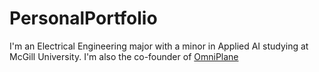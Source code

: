 # PersonalPortfolio

I'm an Electrical Engineering major with a minor in Applied AI studying at McGill University. I'm also the co-founder of [OmniPlane](https://your-link.com)

